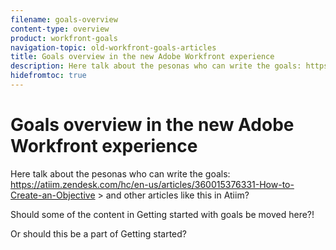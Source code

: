 ```yaml
---
filename: goals-overview
content-type: overview
product: workfront-goals
navigation-topic: old-workfront-goals-articles
title: Goals overview in the new Adobe Workfront experience
description: Here talk about the pesonas who can write the goals: https://atiim.zendesk.com/hc/en-us/articles/360015376331-How-to-Create-an-Objective > and other articles like this in Atiim?
hidefromtoc: true
---
```


# Goals overview in the new Adobe Workfront experience

Here talk about the pesonas who can write the goals: https://atiim.zendesk.com/hc/en-us/articles/360015376331-How-to-Create-an-Objective > and other articles like this in Atiim?

Should some of the content in&nbsp;Getting started with goals be moved here?!&nbsp;

Or should this be a part of Getting started?&nbsp;
